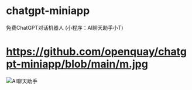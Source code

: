 # chatgpt-miniapp

免费ChatGPT对话机器人 (小程序：AI聊天助手小T)

# https://github.com/openquay/chatgpt-miniapp/blob/main/m.jpg
![AI聊天助手]()
